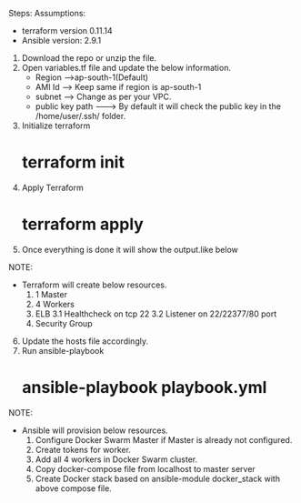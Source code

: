 Steps:
Assumptions:
 - terraform version 0.11.14
 - Ansible version: 2.9.1

1. Download the repo or unzip the file.
2. Open variables.tf file and update the below information.
   - Region -->ap-south-1(Default)
   - AMI Id --> Keep same if region is ap-south-1
   - subnet --> Change as per your VPC.
   - public key path ---> By default it will check the public key in the /home/user/.ssh/ folder.
3. Initialize terraform
   # terraform init
4. Apply Terraform 
   # terraform apply
5. Once everything is done it will show the output.like below

NOTE:
 - Terraform will create below resources.
   1. 1 Master
   2. 4 Workers
   3. ELB 
    3.1 Healthcheck on tcp 22
    3.2 Listener on 22/22377/80 port
   4. Security Group
6. Update the hosts file accordingly.
9. Run ansible-playbook
   # ansible-playbook playbook.yml
NOTE:
 - Ansible will provision below resources.
   1. Configure Docker Swarm Master if Master is already not configured.
   2. Create tokens for worker.
   3. Add all 4 workers in Docker Swarm cluster.
   4. Copy docker-compose file from localhost to master server
   5. Create Docker stack based on ansible-module docker_stack with above compose file.
